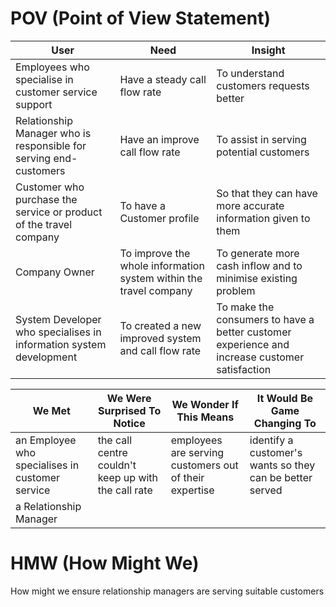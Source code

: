 # POV (Point of View Statement)

User  | Need  | Insight
----  | ----  | -------
Employees who specialise in customer service support  | Have a steady call flow rate  | To understand customers requests better
Relationship Manager who is responsible for serving end-customers | Have an improve call flow rate | To assist in serving potential customers 
Customer who purchase the service or product of the travel company  | To have a Customer profile  | So that they can have more accurate information given to them
Company Owner | To improve the whole information system within the travel company | To generate more cash inflow and to minimise existing problem
System Developer who specialises in information system development  | To created a new improved system and call flow rate | To make the consumers to have a better customer experience and increase customer satisfaction

We Met  | We Were Surprised To Notice | We Wonder If This Means | It Would Be Game Changing To
------  | --------------------------- | ----------------------- | ----------------------------
an Employee who specialises in customer service | the call centre couldn't keep up with the call rate | employees are serving customers out of their expertise  | identify a customer's wants so they can be better served
a Relationship Manager  | 

# HMW (How Might We)

How might we ensure relationship managers are serving suitable customers
